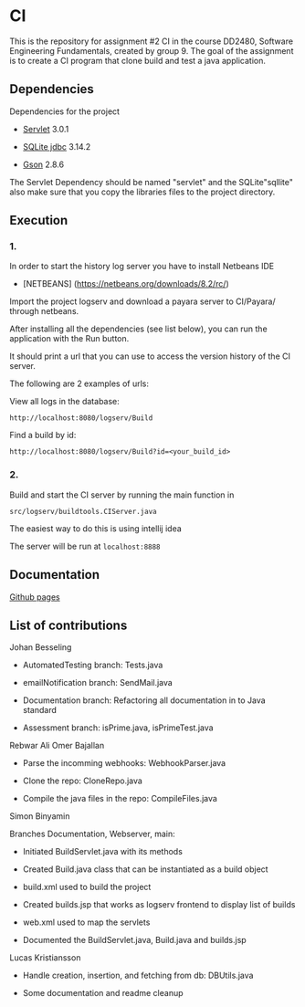 # CI

This is the repository for assignment #2 CI in the course DD2480, Software Engineering Fundamentals, created by group 9. The goal of the assignment is to create a CI program that clone build and test a java application.

## Dependencies

Dependencies for the project

* [Servlet](https://mvnrepository.com/artifact/javax.servlet/javax.servlet-api/3.0.1) 3.0.1

* [SQLite jdbc](https://jar-download.com/artifacts/org.xerial/sqlite-jdbc/3.14.2/source-code) 3.14.2

* [Gson](https://repo1.maven.org/maven2/com/google/code/gson/gson/2.8.6/) 2.8.6

The Servlet Dependency should be named "servlet" and the SQLite"sqllite" also make sure that you copy the libraries files to the project directory.

## Execution

### 1.

In order to start the history log server you have to install Netbeans IDE

* [NETBEANS] (https://netbeans.org/downloads/8.2/rc/)

Import the project logserv and download a payara server to CI/Payara/ through netbeans.

After installing all the dependencies (see list below), you can run the application with the Run button.

It should print a url that you can use to access the version history of the CI server.

The following are 2 examples of urls:

View all logs in the database:

    http://localhost:8080/logserv/Build

Find a build by id:

    http://localhost:8080/logserv/Build?id=<your_build_id>


### 2.
Build and start the CI server by running the main function in

    src/logserv/buildtools.CIServer.java

The easiest way to do this is using intellij idea

The server will be run at `localhost:8888` 

## Documentation
[Github pages](https://rebwarbajallan95.github.io/CI/docs/)
    
## List of contributions

Johan Besseling

* AutomatedTesting branch: Tests.java

* emailNotification branch: SendMail.java

* Documentation branch: Refactoring all documentation in to Java standard

* Assessment branch: isPrime.java, isPrimeTest.java

Rebwar Ali Omer Bajallan

* Parse the incomming webhooks: WebhookParser.java

* Clone the repo: CloneRepo.java

* Compile the java files in the repo: CompileFiles.java


Simon Binyamin

Branches Documentation, Webserver, main: 

* Initiated BuildServlet.java with its methods

* Created Build.java class that can be instantiated as a build object

* build.xml used to build the project

* Created builds.jsp that works as logserv frontend to display list of builds

* web.xml used to map the servlets

* Documented the BuildServlet.java, Build.java and builds.jsp

Lucas Kristiansson

* Handle creation, insertion, and fetching from db: DBUtils.java

* Some documentation and readme cleanup
